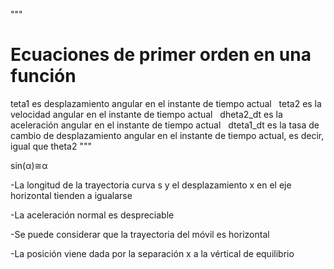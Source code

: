 """
  # Ecuaciones de primer orden en una función
  teta1 es desplazamiento angular en el instante de tiempo actual
  teta2 es la velocidad angular en el instante de tiempo actual
  dheta2_dt es la aceleración angular en el instante de tiempo actual
  dteta1_dt es la tasa de cambio de desplazamiento angular en el instante de tiempo actual, es decir, igual que theta2
"""

sin(α)≅α 

-La longitud de la trayectoria curva s y el desplazamiento x en el eje horizontal tienden a igualarse

-La aceleración normal es despreciable

-Se puede considerar que la trayectoria del móvil es horizontal

-La posición viene dada por la separación x a la vértical de equilibrio
